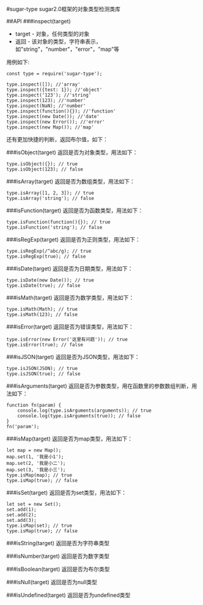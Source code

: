 #sugar-type
sugar2.0框架的对象类型检测类库

##API
###inspect(target)
* target - 对象，任何类型的对象
* 返回 - 该对象的类型，字符串表示，如"string"，"number"，"error"，"map"等

用例如下:

```
const type = require('sugar-type');

type.inspect([]); //'array'
type.inspect({test: 1}); //'object'
type.inspect('123'); //'string'
type.inspect(123); //'number'
type.inspect(NaN); //'number'
type.inspect(function(){}); //'function'
type.inspect(new Date()); //'date'
type.inspect(new Error()); //'error'
type.inspect(new Map()); //'map'

```

还有更加快捷的判断，返回布尔值，如下：

###isObject(target)
返回是否为对象类型，用法如下：

```
type.isObject({}); // true
type.isObject(123); // false
```
###isArray(target)
返回是否为数组类型，用法如下：

```
type.isArray([1, 2, 3]); // true
type.isArray('string'); // false
```

###isFunction(target)
返回是否为函数类型，用法如下：

```
type.isFunction(function(){}); // true
type.isFunction('string'); // false
```

###isRegExp(target)
返回是否为正则类型，用法如下：

```
type.isRegExp(/^abc/g); // true
type.isRegExp(true); // false
```

###isDate(target)
返回是否为日期类型，用法如下：

```
type.isDate(new Date()); // true
type.isDate(true); // false
```

###isMath(target)
返回是否为数学类型，用法如下：

```
type.isMath(Math); // true
type.isMath(123); // false
```

###isError(target)
返回是否为错误类型，用法如下：

```
type.isError(new Error('这里有问题')); // true
type.isError(true); // false
```


###isJSON(target)
返回是否为JSON类型，用法如下：

```
type.isJSON(JSON); // true
type.isJSON(true); // false
```



###isArguments(target)
返回是否为参数类型，用在函数里的参数数组判断，用法如下：

```
function fn(param) {
	console.log(type.isArguments(arguments)); // true
	console.log(type.isArguments(true)); // false
}
fn('param');
```



###isMap(target)
返回是否为map类型，用法如下：

```
let map = new Map();
map.set(1, '我是小1');
map.set(2, '我是小二');
map.set(3, '我是小三');
type.isMap(map); // true
type.isMap(true); // false
```


###isSet(target)
返回是否为set类型，用法如下：

```
let set = new Set();
set.add(1);
set.add(2);
set.add(3);
type.isMap(set); // true
type.isMap(true); // false
```



###isString(target)
返回是否为字符串类型





###isNumber(target)
返回是否为数字类型




###isBoolean(target)
返回是否为布尔类型




###isNull(target)
返回是否为null类型




###isUndefined(target)
返回是否为undefined类型





